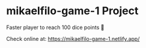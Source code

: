 # mikaelfilo-game-1 Project

Faster player to reach 100 dice points 🎲

Check online at: https://mikaelfilo-game-1.netlify.app/
